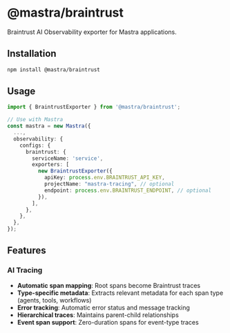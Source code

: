 # @mastra/braintrust

Braintrust AI Observability exporter for Mastra applications.

## Installation

```bash
npm install @mastra/braintrust
```

## Usage

```typescript
import { BraintrustExporter } from '@mastra/braintrust';

// Use with Mastra
const mastra = new Mastra({
  ...,
  observability: {
    configs: {
      braintrust: {
        serviceName: 'service',
        exporters: [
          new BraintrustExporter({
            apiKey: process.env.BRAINTRUST_API_KEY,
            projectName: "mastra-tracing", // optional
            endpoint: process.env.BRAINTRUST_ENDPOINT, // optional
          }),
        ],
      },
    },
  },
});
```

## Features

### AI Tracing

- **Automatic span mapping**: Root spans become Braintrust traces
- **Type-specific metadata**: Extracts relevant metadata for each span type (agents, tools, workflows)
- **Error tracking**: Automatic error status and message tracking
- **Hierarchical traces**: Maintains parent-child relationships
- **Event span support**: Zero-duration spans for event-type traces
